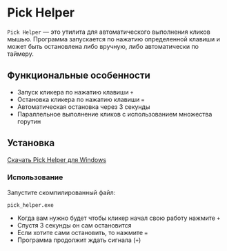# Pick Helper

`Pick Helper` — это утилита для автоматического выполнения кликов мышью. Программа запускается по нажатию определенной клавиши и может быть остановлена либо вручную, либо автоматически по таймеру.

## Функциональные особенности
- Запуск кликера по нажатию клавиши `+`
- Остановка кликера по нажатию клавиши `=`
- Автоматическая остановка через 3 секунды
- Параллельное выполнение кликов с использованием множества горутин

## Установка
[Скачать Pick Helper для Windows](https://github.com/Ananev-Alexandr/pick_helper/raw/refs/heads/main/build/pick_helper.exe)

### Использование

Запустите скомпилированный файл:
~~~
pick_helper.exe
~~~
- Когда вам нужно будет чтобы кликер начал свою работу нажмите `+`
- Спустя 3 секунды он сам остановится
- Если хотите сами остановить, то нажмите `=`
- Программа продолжит ждать сигнала (`+`)
